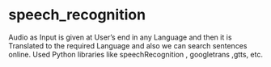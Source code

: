 # speech_recognition

Audio as Input is given at User’s end in any Language and then it is
Translated to the required Language and also we can search sentences
online.
Used Python libraries like speechRecognition , googletrans ,gtts, etc.
